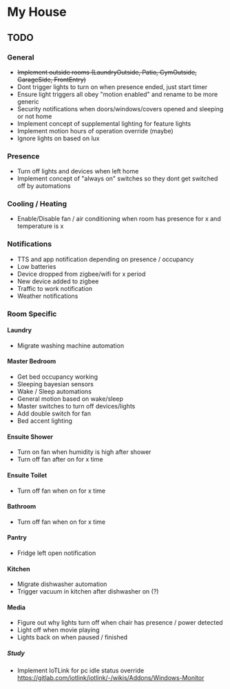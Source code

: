 # My House


## TODO

### General
* ~~Implement outside rooms (LaundryOutside, Patio, GymOutside, GarageSide, FrontEntry)~~
* Dont trigger lights to turn on when presence ended, just start timer
* Ensure light triggers all obey "motion enabled" and rename to be more generic
* Security notifications when doors/windows/covers opened and sleeping or not home
* Implement concept of supplemental lighting for feature lights
* Implement motion hours of operation override (maybe)
* Ignore lights on based on lux

### Presence
* Turn off lights and devices when left home
* Implement concept of "always on" switches so they dont get switched off by automations

### Cooling / Heating
* Enable/Disable fan / air conditioning when room has presence for x and temperature is x

### Notifications
* TTS and app notification depending on presence / occupancy
* Low batteries
* Device dropped from zigbee/wifi for x period
* New device added to zigbee 
* Traffic to work notification
* Weather notifications

### Room Specific

#### Laundry
* Migrate washing machine automation

#### Master Bedroom
* Get bed occupancy working
* Sleeping bayesian sensors
* Wake / Sleep automations
* General motion based on wake/sleep
* Master switches to turn off devices/lights
* Add double switch for fan
* Bed accent lighting

#### Ensuite Shower
* Turn on fan when humidity is high after shower
* Turn off fan after on for x time

#### Ensuite Toilet
* Turn off fan when on for x time

#### Bathroom
* Turn off fan when on for x time

#### Pantry
* Fridge left open notification

#### Kitchen
* Migrate dishwasher automation
* Trigger vacuum in kitchen after dishwasher on (?)

#### Media
* Figure out why lights turn off when chair has presence / power detected
* Light off when movie playing
* Lights back on when paused / finished

##### Study
* Implement IoTLink for pc idle status override https://gitlab.com/iotlink/iotlink/-/wikis/Addons/Windows-Monitor
